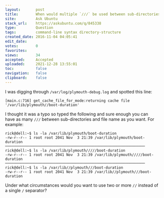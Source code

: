 ```yaml
---
layout:       post
title:        When would multiple `∕∕∕` be used between sub-directories?
site:         Ask Ubuntu
stack_url:    https://askubuntu.com/q/845338
type:         Question
tags:         command-line syntax directory-structure
created_date: 2016-11-04 04:05:41
edit_date:    
votes:        0
favorites:    
views:        34
accepted:     Accepted
uploaded:     2021-12-28 13:55:01
toc:          false
navigation:   false
clipboard:    false
---
```


I was digging through `/var/log/plymouth-debug.log` and spotted this line:

``` 
[main.c:716] get_cache_file_for_mode:returning cache file '/var/lib/plymouth//boot-duration'

```

I thought it was a typo so typed the following and sure enough you can have as many `///` between sub-directories and file name as you want. For example:

``` 
rick@dell:~$ ls -la /var/lib/plymouth/boot-duration
-rw-r--r-- 1 root root 2041 Nov  3 21:39 /var/lib/plymouth/boot-duration
────────────────────────────────────────────────────────────────
rick@dell:~$ ls -la /var/lib/plymouth/////boot-duration
-rw-r--r-- 1 root root 2041 Nov  3 21:39 /var/lib/plymouth/////boot-duration
────────────────────────────────────────────────────────────────
rick@dell:~$ ls -la /var/lib//plymouth///boot-duration
-rw-r--r-- 1 root root 2041 Nov  3 21:39 /var/lib//plymouth///boot-duration

```

Under what circumstances would you want to use two or more `//` instead of a single `/` separator?
